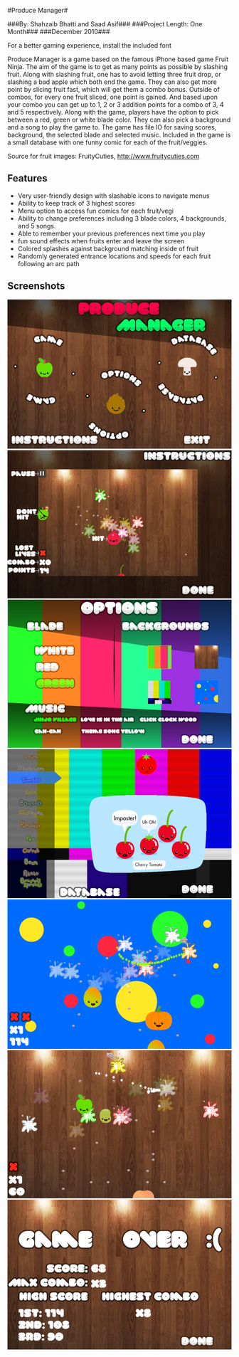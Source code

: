 #Produce Manager#

###By: Shahzaib Bhatti and Saad Asif###
###Project Length: One Month###
###December 2010###

For a better gaming experience, install the included font

Produce Manager is a game based on the famous iPhone based game Fruit Ninja.
The aim of the game is to get as many points as possible by slashing fruit.
Along with slashing fruit, one has to avoid letting three fruit drop,
or slashing a bad apple which both end the game.
They can also get more point by slicing fruit fast,
which will get them a combo bonus. Outside of combos,
for every one fruit sliced, one point is gained.
And based upon your combo you can get up to 1, 2 or 3 addition points
for a combo of 3, 4 and 5 respectively. Along with the game,
players have the option to pick between a red, green or white blade color.
They can also pick a background and a song to play the game to.
The game has file IO for saving scores, background,
the selected blade and selected music. Included in the game
is a small database with one funny comic for each of the fruit/veggies.

Source for fruit images: FruityCuties, http://www.fruitycuties.com

Features
--------------------------
- Very user-friendly design with slashable icons to navigate menus
- Ability to keep track of 3 highest scores
- Menu option to access fun comics for each fruit/vegi
- Ability to change preferences including 3 blade colors, 4 backgrounds, and 5 songs.
- Able to remember your previous preferences next time you play
- fun sound effects when fruits enter and leave the screen
- Colored splashes against background matching inside of fruit
- Randomly generated entrance locations and speeds for each fruit following an arc path

Screenshots
--------------------------
![Main Menu](/Screenshots/screen1.png)
![Instructions](/Screenshots/screen2.png)
![Options](/Screenshots/screen3.png)
![Database](/Screenshots/screen4.png)
![Gameplay 1](/Screenshots/screen5.png)
![Gameplay 2](/Screenshots/screen6.png)
![Game Over](/Screenshots/screen7.png)
